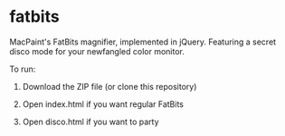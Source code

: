 # fatbits
MacPaint's FatBits magnifier, implemented in jQuery. Featuring a secret disco mode for your newfangled color monitor.

To run:

1. Download the ZIP file (or clone this repository)

2. Open index.html if you want regular FatBits

3. Open disco.html if you want to party
